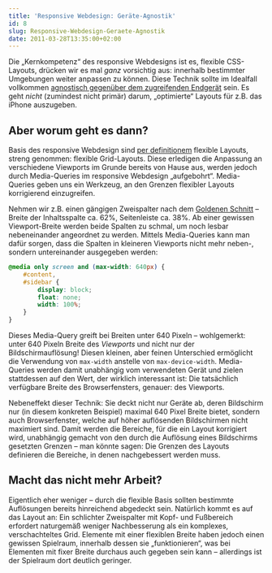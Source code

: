 ```yaml
---
title: 'Responsive Webdesign: Geräte-Agnostik'
id: 8
slug: Responsive-Webdesign-Geraete-Agnostik
date: 2011-03-28T13:35:00+02:00
---
```


Die „Kernkompetenz“ des responsive Webdesigns ist es, flexible CSS-Layouts, drücken wir es mal _ganz_ vorsichtig aus: innerhalb bestimmter Umgebungen weiter anpassen zu können. Diese Technik sollte im Idealfall vollkommen [agnostisch gegenüber dem zugreifenden Endgerät](http://unstoppablerobotninja.com/entry/toffee-nosed/) sein. Es geht _nicht_ (zumindest nicht primär) darum, „optimierte“ Layouts für z.B. das iPhone auszugeben.

## Aber worum geht es dann?

Basis des responsive Webdesign sind [per definitionem](http://www.alistapart.com/articles/responsive-web-design/) flexible Layouts, streng genommen: flexible Grid-Layouts. Diese erledigen die Anpassung an verschiedene Viewports im Grunde bereits von Hause aus, werden jedoch durch Media-Queries im responsive Webdesign „aufgebohrt“. Media-Queries geben uns ein Werkzeug, an den Grenzen flexibler Layouts korrigierend einzugreifen.

Nehmen wir z.B. einen gängigen Zweispalter nach dem [Goldenen Schnitt](http://de.wikipedia.org/wiki/Goldener_Schnitt) – Breite der Inhaltsspalte ca. 62%, Seitenleiste ca. 38%. Ab einer gewissen Viewport\-Breite werden beide Spalten zu schmal, um noch lesbar nebeneinander angeordnet zu werden. Mittels Media-Queries kann man dafür sorgen, dass die Spalten in kleineren Viewports nicht mehr neben-, sondern untereinander ausgegeben werden:

```scss
@media only screen and (max-width: 640px) {
    #content,
    #sidebar {
        display: block;
        float: none;
        width: 100%;
    }
}
```

Dieses Media-Query greift bei Breiten unter 640 Pixeln – wohlgemerkt: unter 640 Pixeln Breite des _Viewports_ und nicht nur der Bildschirmauflösung! Diesen kleinen, aber feinen Unterschied ermöglicht die Verwendung von `max-width` anstelle von `max-device-width`. Media-Queries werden damit unabhängig vom verwendeten Gerät und zielen stattdessen auf den Wert, der wirklich interessant ist: Die tatsächlich verfügbare Breite des Browserfensters, genauer: des Viewports.

Nebeneffekt dieser Technik: Sie deckt nicht nur Geräte ab, deren Bildschirm nur (in diesem konkreten Beispiel) maximal 640 Pixel Breite bietet, sondern auch Browserfenster, welche auf höher auflösenden Bildschirmen nicht maximiert sind. Damit werden die Bereiche, für die ein Layout korrigiert wird, unabhängig gemacht von den durch die Auflösung eines Bildschirms gesetzten Grenzen – man könnte sagen: Die Grenzen des Layouts definieren die Bereiche, in denen nachgebessert werden muss.

## Macht das nicht mehr Arbeit?

Eigentlich eher weniger – durch die flexible Basis sollten bestimmte Auflösungen bereits hinreichend abgedeckt sein. Natürlich kommt es auf das Layout an: Ein schlichter Zweispalter mit Kopf- und Fußbereich erfordert naturgemäß weniger Nachbesserung als ein komplexes, verschachteltes Grid. Elemente mit einer flexiblen Breite haben jedoch einen gewissen Spielraum, innerhalb dessen sie „funktionieren“, was bei Elementen mit fixer Breite durchaus auch gegeben sein kann – allerdings ist der Spielraum dort deutlich geringer.
